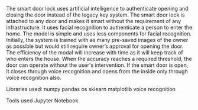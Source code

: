 The smart door lock uses artificial intelligence to authenticate opening and closing the door
instead of the legacy key system. The smart door lock is attached to any door and makes it smart
without the requirement of any infrastructure. It uses facial recognition to authenticate a person
to enter the home. The model is simple and uses less components for facial recognition. Initially,
the system is trained with as many pre-saved images of the owner as possible but would still
require owner’s approval for opening the door. The efficiency of the modal will increase with
time as it will keep track of who enters the house. When the accuracy reaches a required
threshold, the door can operate without the user's intervention. If the smart door is open, it closes
through voice recognition and opens from the inside only through voice recognition also.

Libraries used:
numpy
pandas
os
sklearn
matplotlib
voice recognition

Tools used 
Jupyter Notebook 

